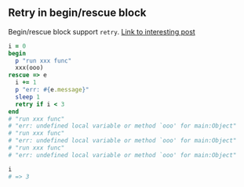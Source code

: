 ## Retry in begin/rescue block

Begin/rescue block support `retry`. [Link to interesting post](https://blog.appsignal.com/2018/06/05/redo-retry-next.html)

```ruby
i = 0
begin
  p "run xxx func"
  xxx(ooo)
rescue => e
  i += 1
  p "err: #{e.message}"
  sleep 1
  retry if i < 3
end
# "run xxx func"
# "err: undefined local variable or method `ooo' for main:Object"
# "run xxx func"
# "err: undefined local variable or method `ooo' for main:Object"
# "run xxx func"
# "err: undefined local variable or method `ooo' for main:Object"

i
# => 3
```
